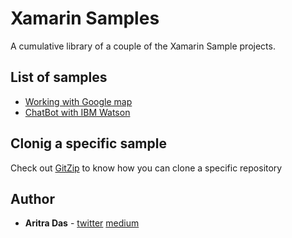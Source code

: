 # Xamarin Samples
A cumulative library of a couple of the Xamarin Sample projects.

## List of samples
  - [Working with Google map](XF_GoogleMap)
  - [ChatBot with IBM Watson ](XF_IBM_Watson)
  
  
## Clonig a specific sample
Check out [GitZip](https://kinolien.github.io/gitzip/) to know how you can clone a specific repository


## Author

* **Aritra Das** - [twitter](https://twitter.com/aritra__das)  [medium](https://medium.com/@dev.aritradas)
